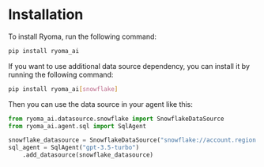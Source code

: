 # Installation

To install Ryoma, run the following command:

```bash
pip install ryoma_ai
```

If you want to use additional data source dependency, you can install it by running the following command:

```bash
pip install ryoma_ai[snowflake]
```

Then you can use the data source in your agent like this:


```python
from ryoma_ai.datasource.snowflake import SnowflakeDataSource
from ryoma_ai.agent.sql import SqlAgent

snowflake_datasource = SnowflakeDataSource("snowflake://account.region.snowflakecomputing.com/db")
sql_agent = SqlAgent("gpt-3.5-turbo")
    .add_datasource(snowflake_datasource)
```
